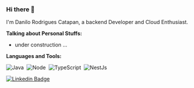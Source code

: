 ### Hi there 👋

I'm Danilo Rodrigues Catapan, a backend Developer and Cloud Enthusiast.

**Talking about Personal Stuffs:**

- under construction ...

**Languages and Tools:**

![Java](https://img.shields.io/badge/-Java-ff2d20?style=flat&logoColor=fff&logo=java)&nbsp;
![Node](https://img.shields.io/badge/-Node.js-5B9856?style=flat&logoColor=fff&logo=node.js)&nbsp;
![TypeScript](https://img.shields.io/badge/-TypeScript-007ACC?style=flat&logoColor=fff&logo=typescript)&nbsp;
![NestJs](https://img.shields.io/badge/-Nest.js-ea2845?style=flat&logoColor=fff&logo=nestjs)&nbsp;

[![Linkedin Badge](https://img.shields.io/badge/-LinkedIn-blue?style=flat&logo=Linkedin&logoColor=white&link=https://www.linkedin.com/in/catapandanilo)](https://www.linkedin.com/in/catapandanilo/)
